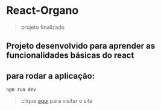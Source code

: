<h1>React-Organo</h1>

>projeto finalizado

<h2>Projeto desenvolvido para aprender as funcionalidades básicas do react</h2>

<h2>para rodar a aplicação: </h2>

```
npm run dev
```

>clique <a href=''> aqui</a> para visitar o site